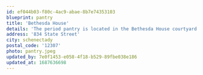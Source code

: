 ```yaml
---
id: ef044b03-f80c-4ac9-abae-8b7e74353103
blueprint: pantry
title: 'Bethesda House'
details: 'The period pantry is located in the Bethesda House courtyard. It’s bright pink, so you can’t miss it!'
address: '834 State Street'
city: schenectady
postal_code: '12307'
photo: pantry.jpeg
updated_by: 7e0f1453-e058-4f18-b529-89fbe038e186
updated_at: 1687636698
---
```

